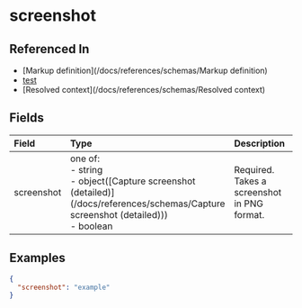 
# screenshot



## Referenced In

- [Markup definition](/docs/references/schemas/Markup definition)
- [test](/docs/references/schemas/test)
- [Resolved context](/docs/references/schemas/Resolved context)

## Fields

Field | Type | Description | Default
:-- | :-- | :-- | :--
screenshot | one of:<br/>- string<br/>- object([Capture screenshot (detailed)](/docs/references/schemas/Capture screenshot (detailed)))<br/>- boolean | Required. Takes a screenshot in PNG format. | 

## Examples

```json
{
  "screenshot": "example"
}
```
